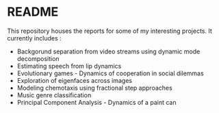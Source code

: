 # README #


This repository houses the reports for some of my interesting projects.
It currently includes :
* Backgorund separation from video streams using dynamic mode decomposition
* Estimating speech from lip dynamics
* Evolutionary games - Dynamics of cooperation in social dilemmas
* Exploration of eigenfaces across images
* Modeling chemotaxis using fractional step approaches
* Music genre classification
* Principal Component Analysis - Dynamics of a paint can